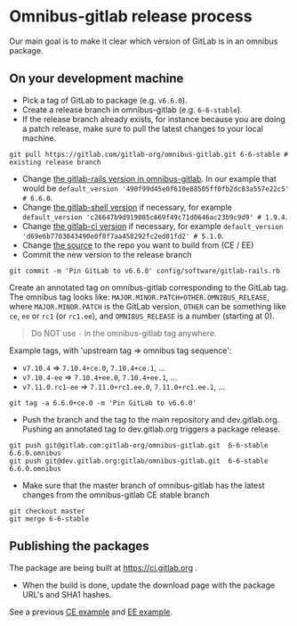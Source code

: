# Omnibus-gitlab release process

Our main goal is to make it clear which version of GitLab is in an omnibus package.

## On your development machine

- Pick a tag of GitLab to package (e.g. `v6.6.0`).
- Create a release branch in omnibus-gitlab (e.g. `6-6-stable`).
- If the release branch already exists, for instance because you are doing a
  patch release, make sure to pull the latest changes to your local machine.

```
git pull https://gitlab.com/gitlab-org/omnibus-gitlab.git 6-6-stable # existing release branch
```

- Change [the gitlab-rails version in omnibus-gitlab]. In our example that would be
  `default_version '490f99d45e0f610e88505ff0fb2dc83a557e22c5' # 6.6.0`.
- Change [the gitlab-shell version] if necessary, for example
  `default_version 'c26647b9d919085c669f49c71d0646ac23b9c9d9' # 1.9.4`.
- Change [the gitlab-ci version] if necessary, for example
  `default_version 'd69e6b7703043490e0f0f7aa458292fc2ed81fd2' # 5.1.0`.
- Change [the source] to the repo you want to build from (CE / EE)
- Commit the new version to the release branch

```shell
git commit -m 'Pin GitLab to v6.6.0' config/software/gitlab-rails.rb
```

Create an annotated tag on omnibus-gitlab corresponding to the GitLab tag.  The
omnibus tag looks like: `MAJOR.MINOR.PATCH+OTHER.OMNIBUS_RELEASE`, where
`MAJOR.MINOR.PATCH` is the GitLab version, `OTHER` can be something like `ce`,
`ee` or `rc1` (or `rc1.ee`), and `OMNIBUS_RELEASE` is a number (starting at 0).

> Do NOT use `-` in the omnibus-gitlab tag anywhere.

Example tags, with 'upstream tag => omnibus tag sequence':

- `v7.10.4` => `7.10.4+ce.0`, `7.10.4+ce.1`, ...
- `v7.10.4-ee` => `7.10.4+ee.0`, `7.10.4+ee.1`, ...
- `v7.11.0.rc1-ee` => `7.11.0+rc1.ee.0`, `7.11.0+rc1.ee.1`, ...

```shell
git tag -a 6.6.0+ce.0 -m 'Pin GitLab to v6.6.0'
```

- Push the branch and the tag to the main repository and dev.gitlab.org.
  Pushing an annotated tag to dev.gitlab.org triggers a package release.

```shell
git push git@gitlab.com:gitlab-org/omnibus-gitlab.git  6-6-stable 6.6.0.omnibus
git push git@dev.gitlab.org:gitlab/omnibus-gitlab.git  6-6-stable 6.6.0.omnibus
```

- Make sure that the master branch of omnibus-gitlab has the latest changes from the omnibus-gitlab CE stable branch

```shell
git checkout master
git merge 6-6-stable
```

## Publishing the packages

The package are being built at https://ci.gitlab.org .

- When the build is done, update the download page with the package URL's and SHA1 hashes.

See a previous [CE example](https://gitlab.com/gitlab-com/www-gitlab-com/merge_requests/141)
and [EE example](https://dev.gitlab.org/gitlab/gitlab-ee/commit/7301417820404f92ca7c0a9940408ef414ef3c01).

[the gitlab-rails version in omnibus-gitlab]: ../master/config/software/gitlab-rails.rb#L20
[the gitlab-shell version]: ../master/config/software/gitlab-shell.rb#L20
[the gitlab-ci version]: ../master/config/software/gitlab-ci.rb#L19
[the source]: ../master/config/software/gitlab-rails.rb#L34

